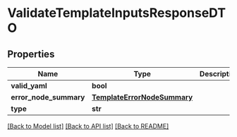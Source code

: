 # ValidateTemplateInputsResponseDTO

## Properties
Name | Type | Description | Notes
------------ | ------------- | ------------- | -------------
**valid_yaml** | **bool** |  | [optional] 
**error_node_summary** | [**TemplateErrorNodeSummary**](TemplateErrorNodeSummary.md) |  | [optional] 
**type** | **str** |  | [optional] 

[[Back to Model list]](../README.md#documentation-for-models) [[Back to API list]](../README.md#documentation-for-api-endpoints) [[Back to README]](../README.md)

